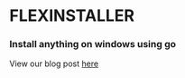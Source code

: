 # FLEXINSTALLER
### Install anything on windows using go

View our blog post [here](https://blog.natrix.ca/using-go-1-16-to-embed-pre-package-multiple-software-installers)
